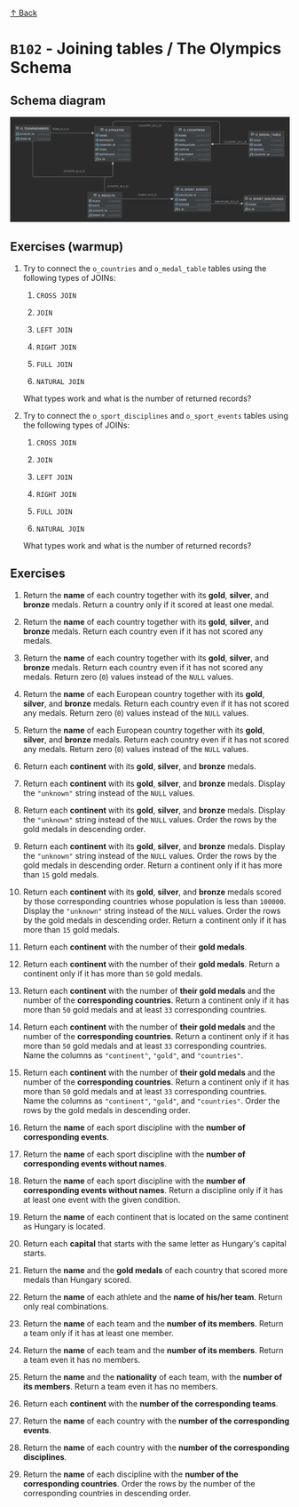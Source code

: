 [↑ Back](./README.md)

# `B102` - Joining tables / The Olympics Schema

## Schema diagram

![Schema diagram](./img/olympics-schema.png)

## Exercises (warmup)

1. Try to connect the `o_countries` and `o_medal_table` tables using the following types of JOINs:

   1. `CROSS JOIN`

   1. `JOIN`

   1. `LEFT JOIN`

   1. `RIGHT JOIN`

   1. `FULL JOIN`

   1. `NATURAL JOIN`

   What types work and what is the number of returned records?


1. Try to connect the `o_sport_disciplines` and `o_sport_events` tables using the following types of JOINs:

   1. `CROSS JOIN`

   1. `JOIN`

   1. `LEFT JOIN`

   1. `RIGHT JOIN`

   1. `FULL JOIN`

   1. `NATURAL JOIN`

   What types work and what is the number of returned records?

## Exercises

1. Return the **name** of each country together with its **gold**, **silver**, and **bronze** medals. Return a country only if it scored at least one medal.

1. Return the **name** of each country together with its **gold**, **silver**, and **bronze** medals. Return each country even if it has not scored any medals.

1. Return the **name** of each country together with its **gold**, **silver**, and **bronze** medals. Return each country even if it has not scored any medals. Return zero (`0`) values instead of the `NULL` values.

1. Return the **name** of each European country together with its **gold**, **silver**, and **bronze** medals. Return each country even if it has not scored any medals. Return zero (`0`) values instead of the `NULL` values.

1. Return the **name** of each European country together with its **gold**, **silver**, and **bronze** medals. Return each country even if it has not scored any medals. Return zero (`0`) values instead of the `NULL` values.

1. Return each **continent** with its **gold**, **silver**, and **bronze** medals.

1. Return each **continent** with its **gold**, **silver**, and **bronze** medals. Display the `"unknown"` string instead of the `NULL` values.

1. Return each **continent** with its **gold**, **silver**, and **bronze** medals. Display the `"unknown"` string instead of the `NULL` values. Order the rows by the gold medals in descending order.

1. Return each **continent** with its **gold**, **silver**, and **bronze** medals. Display the `"unknown"` string instead of the `NULL` values. Order the rows by the gold medals in descending order. Return a continent only if it has more than `15` gold medals.

1. Return each **continent** with its **gold**, **silver**, and **bronze** medals scored by those corresponding countries whose population is less than `100000`. Display the `"unknown"` string instead of the `NULL` values. Order the rows by the gold medals in descending order. Return a continent only if it has more than `15` gold medals.

1. Return each **continent** with the number of their **gold medals**.

1. Return each **continent** with the number of their **gold medals**. Return a continent only if it has more than `50` gold medals.

1. Return each **continent** with the number of  **their gold medals** and the number of the **corresponding countries**. Return a continent only if it has more than `50` gold medals and at least `33` corresponding countries.

1. Return each **continent** with the number of  **their gold medals** and the number of the **corresponding countries**. Return a continent only if it has more than `50` gold medals and at least `33` corresponding countries. Name the columns as `"continent"`, `"gold"`, and `"countries"`.

1. Return each **continent** with the number of  **their gold medals** and the number of the **corresponding countries**. Return a continent only if it has more than `50` gold medals and at least `33` corresponding countries. Name the columns as `"continent"`, `"gold"`, and `"countries"`. Order the rows by the gold medals in descending order.

1. Return the **name** of each sport discipline with the **number of corresponding events**.

1. Return the **name** of each sport discipline with the **number of corresponding events without names**.

1. Return the **name** of each sport discipline with the **number of corresponding events without names**. Return a discipline only if it has at least one event with the given condition.

1. Return the **name** of each continent that is located on the same continent as Hungary is located.

1. Return each **capital** that starts with the same letter as Hungary's capital starts.

1. Return the **name** and the **gold medals** of each country that scored more medals than Hungary scored.

1. Return the **name** of each athlete and the **name of his/her team**. Return only real combinations.

1. Return the **name** of each team and the **number of its members**. Return a team only if it has at least one member.

1. Return the **name** of each team and the **number of its members**. Return a team even it has no members.

1. Return the **name** and the **nationality** of each team, with the **number of its members**. Return a team even it has no members.

1. Return each **continent** with the **number of the corresponding teams**.

1. Return the **name** of each country with the **number of the corresponding events**.

1. Return the **name** of each country with the **number of the corresponding disciplines**.

1. Return the **name** of each discipline with the **number of the corresponding countries**. Order the rows by the number of the corresponding countries in descending order.
